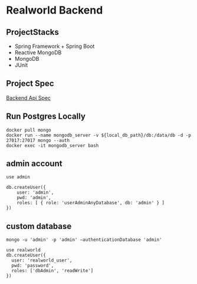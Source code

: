 # Realworld Backend

## ProjectStacks

 - Spring Framework + Spring Boot
 - Reactive MongoDB
 - MongoDB
 - JUnit
 
 
 
## Project Spec
[Backend Api Spec](https://github.com/gothinkster/realworld/tree/master/api) 
 
## Run Postgres Locally

```shell script
docker pull mongo
docker run --name mongodb_server -v ${local_db_path}/db:/data/db -d -p 27017:27017 mongo --auth
docker exec -it mongodb_server bash
```

## admin account
```shell script
use admin

db.createUser({
    user: 'admin',
    pwd: 'admin',
    roles: [ { role: 'userAdminAnyDatabase', db: 'admin' } ]
})
```

## custom database
```shell script
mongo -u 'admin' -p 'admin' –authenticationDatabase 'admin'

use realworld
db.createUser({
  user: 'realworld_user',
  pwd: 'password',
  roles: ['dbAdmin', 'readWrite'] 
})
```
